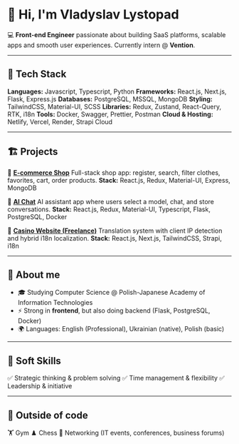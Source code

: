 # 👋 Hi, I'm Vladyslav Lystopad

💻 **Front-end Engineer** passionate about building SaaS platforms, scalable apps and smooth user experiences.
Currently intern @ **Vention**.

---

## 🚀 Tech Stack

**Languages:** Javascript, Typescript, Python
**Frameworks:** React.js, Next.js, Flask, Express.js
**Databases:** PostgreSQL, MSSQL, MongoDB
**Styling:** TailwindCSS, Material-UI, SCSS
**Libraries:** Redux, Zustand, React-Query, RTK, i18n
**Tools:** Docker, Swagger, Prettier, Postman
**Cloud & Hosting:** Netlify, Vercel, Render, Strapi Cloud

---

## 🏗️ Projects

🔹 **[E-commerce Shop](#)**
Full-stack shop app: register, search, filter clothes, favorites, cart, order products.
**Stack:** React.js, Redux, Material-UI, Express, MongoDB

🔹 **[AI Chat](#)**
AI assistant app where users select a model, chat, and store conversations.
**Stack:** React.js, Redux, Material-UI, Typescript, Flask, PostgreSQL, Docker

🔹 **[Casino Website (Freelance)](#)**
Translation system with client IP detection and hybrid i18n localization.
**Stack:** React.js, Next.js, TailwindCSS, Strapi, i18n

---

## 🎯 About me

* 🎓 Studying Computer Science @ Polish-Japanese Academy of Information Technologies
* ⚡ Strong in **frontend**, but also doing backend (Flask, PostgreSQL, Docker)
* 🌍 Languages: English (Professional), Ukrainian (native), Polish (basic)

---

## 🧩 Soft Skills

✅ Strategic thinking & problem solving
✅ Time management & flexibility
✅ Leadership & initiative

---

## 🎸 Outside of code

🏋️ Gym
♟️ Chess
🤝 Networking (IT events, conferences, business forums)


